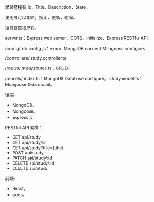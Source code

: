 學習歷程有 Id，Title，Description，State。

使用者可以創建，搜索，更新，刪除。

搜尋框查找歷程。

server.ts：Express web server，CORS、initialize、Express RESTful API。

/config/
db.config.js：export MongoDB connect Mongoose configure。

/controllers/
study.controller.ts

/routes/
study.routes.ts：CRUD。

/models/
index.ts：MongoDB Database configure。
study.model.ts：Mongoose Data model。

後端-
- MongoDB。
- Mongoose。
- Express.js。

RESTful API 架構：
- GET api/study
- GET api/study/:id
- GET api/study?title=[title]
- POST api/study
- PATCH api/study/:id
- DELETE api/study/:id
- DELETE api/study

前端-
- React。
- axios。
